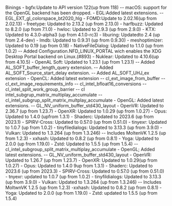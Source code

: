 Binings
    - bgfx:Update to API version 122(up from 118)
        -- macOS: support for the OpenGL backend has been dropped.
    - EGL:Added latest extensions.
        -- EGL_EXT_gl_colorspace_bt2020_hlg
    - FOMD:Update to 2.02.16(up from 2.02.13)
    - freetype: Updated to 2.13.2 (up from 2.13.0)
    - harfbuzz: Updated to 8.2.0 (up from 7.1.0)
    - hwloc: Updated to 2.9.3 (up from 2.9.0)
    - KTX: Updated to 4.3.0-alpha3 (up from 4.1.0-rc3)
    - liburing: Updatedto 2.4 (up from 2.4-dev)
    - lmdb: Updated to 0.9.31 (up from 0.9.30)
    - meshoptimizer: Updated to 0.19 (up from 0.18)
    - NativeFileDialog: Updated to 1.1.0 (up from 1.0.2)
        -- Added Configuration.NFD_LINUX_PORTAL wich enables the XDG Desktop Portal backend on Linux.(#893)
    - Nuklear: Updated to 4.10.6(up from 4.10.5)
    - OpenAL Soft: Updated to 1.23.1 (up from 1.23.1)
        -- Added AL_SOFT_buffer_length_query extension.
        -- Added AL_SOFT_Source_start_delay extension.
        -- Added AL_SOFT_UHJ_ex extension
    - OpenCL: Added latest extension
        -- cl_ext_image_from_buffer
        -- cl_ext_image_requirements_info
        -- cl_intel_bfloat16_conversions
        -- cl_intel_split_work_group_barrier
        -- cl intel_subgrup_matrix_multiplay_accumulate
        -- cl_intel_subgrup_split_matrix_multplay_accumulate
    - OpenGL: Added latest extensions.
        -- GL_NV_uniform_buffer_std430_layout
    - OpenVR: Updated to 2.36.7 (up from 1.23.7)
    - OpenXR: Updated to 1.0.29 (up from 1.0.27)
    - Opus: Updated to 1.4.0 (upfrom 1.3.1)
    - Shaderc: Updated to 2023.6 (up from 2023.1)
    - SPIRV-Cross: Updated to 0.57.0 (up from 0.51.0)
    - tinyexr: Updated to 1.0.7 (up from 1.0.2)
    - tinyfiledialogs: Updated to 3.13.3 (up from 3.9.0)
    - Vulkan: Updated to 1.3.264 (up from 1.3.246)
        -- Includes MoltenVK 1.2.5 (up from 1.2.3)
    - xxhash: Updated to 0.8.2 (up from 0.8.1)
    - Yoga: Updated to 2.0.0 (up from 1.19.0)
    - Zstd: Updated to 1.5.5 (up from 1.5.4)
        -- cl_intel_subgroup_split_matrix_multiplay_accumulate
    - OpenGL; Added latest extensions.
        -- GL_NV_uniform_buffer_std430_layout
    - OpenVR: Updated to 1.26.7 (up from 1.23.7)
    - OpenXR: Updated to 1.0.29(up from 1.0.27)
    - Opus: Updated to 1.4.0 9up from 1.3.1)
    - Shaderc: Updated to 2023.6 (up from 2023.3)
    - SPIRV-Cross: Updated to 0.57.0 (up from 0.51.0)
    - tnyexr: updated to 1.0.7 (up from 1.0.2)
    - tinyfildialogs: Updated to 3.13.3 (up from 3.9.0)
    - Vulkan: Updated to 1.3.264 (up from 1.3.246)
        -- Includes MoltwnVK 1.2.5 (up from 1.2.3)
    -xxhash: Updated to 0.8.2 (up from 0.8.1)
    - Yoga: Updated to 2.0.0 (up from 1.19.0)
    - Zstd: updated to 1.5.5 (up from 1.5.4)